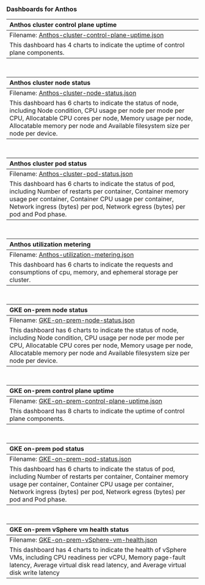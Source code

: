 ### Dashboards for Anthos

|Anthos cluster control plane uptime|
|:---------------------|
|Filename: [Anthos-cluster-control-plane-uptime.json](Anthos-cluster-control-plane-uptime.json)|
|This dashboard has 4 charts to indicate the uptime of control plane components.|

&nbsp;

|Anthos cluster node status|
|:---------------------|
|Filename: [Anthos-cluster-node-status.json](Anthos-cluster-node-status.json)|
|This dashboard has 6 charts to indicate the status of node, including Node condition, CPU usage per node per mode per CPU, Allocatable CPU cores per node, Memory usage per node, Allocatable memory per node and Available filesystem size per node per device.|

&nbsp;

| Anthos cluster pod status                                                                                                                                                                                                                                      |
|:---------------------------------------------------------------------------------------------------------------------------------------------------------------------------------------------------------------------------------------------------------------|
|Filename: [Anthos-cluster-pod-status.json](Anthos-cluster-pod-status.json)|
| This dashboard has 6 charts to indicate the status of pod, including Number of restarts per container, Container memory usage per container, Container CPU usage per container, Network ingress (bytes) per pod, Network egress (bytes) per pod and Pod phase. |

&nbsp;

| Anthos utilization metering                                                                                              |
|:-------------------------------------------------------------------------------------------------------------------------|
|Filename: [Anthos-utilization-metering.json](Anthos-utilization-metering.json)|
| This dashboard has 6 charts to indicate the requests and consumptions of cpu, memory, and ephemeral storage per cluster. |

&nbsp;

|GKE on-prem node status|
|:---------------------|
|Filename: [GKE-on-prem-node-status.json](GKE-on-prem-node-status.json)|
|This dashboard has 6 charts to indicate the status of node, including Node condition, CPU usage per node per mode per CPU, Allocatable CPU cores per node, Memory usage per node, Allocatable memory per node and Available filesystem size per node per device.|

&nbsp;

| GKE on-prem control plane uptime                                                         |
|:-----------------------------------------------------------------------------------------|
|Filename: [GKE-on-prem-control-plane-uptime.json](GKE-on-prem-control-plane-uptime.json)|
| This dashboard has 8 charts to indicate the uptime of control plane components.          |

&nbsp;

| GKE on-prem pod status                                                                                                                                                                                                                                         |
|:---------------------------------------------------------------------------------------------------------------------------------------------------------------------------------------------------------------------------------------------------------------|
|Filename: [GKE-on-prem-pod-status.json](GKE-on-prem-pod-status.json)|
| This dashboard has 6 charts to indicate the status of pod, including Number of restarts per container, Container memory usage per container, Container CPU usage per container, Network ingress (bytes) per pod, Network egress (bytes) per pod and Pod phase. |

&nbsp;

| GKE on-prem vSphere vm health status|
|:---------------------------------------------------------------------------------------------------------------------------------------------------------------------------------------------------------------------------------------------------------------|
|Filename: [GKE-on-prem-vSphere-vm-health.json](GKE-on-prem-vSphere-vm-health.json)|
| This dashboard has 4 charts to indicate the health of vSphere VMs, including CPU readiness per vCPU, Memory page-fault latency, Average virtual disk read latency, and Average virtual disk write latency |

